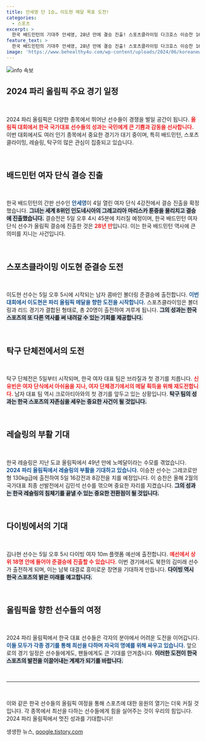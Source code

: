 ```yaml
---
title: 안세영 단 1승… 이도현 메달 목표 도전!
categories:
  - 스포츠
excerpt: >
  한국 배드민턴의 기대주 안세영, 28년 만에 결승 진출! 스포츠클라이밍 다크호스 이승찬 16강 진출, 레슬링의 부활도 기대되는 파리 올림픽 대서사시가 시작된다!
feature_text: >
  한국 배드민턴의 기대주 안세영, 28년 만에 결승 진출! 스포츠클라이밍 다크호스 이승찬 16강 진출, 레슬링의 부활도 기대되는 파리 올림픽 대서사시가 시작된다!
image: 'https://www.behealthy4u.com/wp-content/uploads/2024/06/koreanews.jpg'
---
```


<p><img src="https://www.behealthy4u.com/wp-content/uploads/2024/06/koreanews.jpg" alt="info 속보" /></p>

<h2 data-ke-size="size26">2024 파리 올림픽 주요 경기 일정</h2>

<p data-ke-size="size16">&nbsp;</p>

<p>2024 파리 올림픽은 다양한 종목에서 뛰어난 선수들이 경쟁을 벌일 공간이 됩니다. <b><span style="color: #ee2323;">올림픽 대회에서 한국 국가대표 선수들의 성과는 국민에게 큰 기쁨과 감동을 선사합니다.</span></b> 이번 대회에서도 여러 인기 종목에서 중요한 경기가 대기 중이며, 특히 배드민턴, 스포츠클라이밍, 레슬링, 탁구의 많은 관심이 집중되고 있습니다.</p>

<p data-ke-size="size16">&nbsp;</p>

<h2 data-ke-size="size26">배드민턴 여자 단식 결승 진출</h2>

<p data-ke-size="size16">&nbsp;</p>

<p>한국 배드민턴의 간판 선수인 <b><span style="color: #1a5490;">안세영</span></b>이 4일 열린 여자 단식 4강전에서 결승 진출을 확정했습니다. <b><span style="background-color: #21538527;">그녀는 세계 8위인 인도네시아의 그레고리아 마리스카 툰중을 물리치고 결승에 진출했습니다.</span></b> 결승전은 5일 오후 4시 45분에 치러질 예정이며, 한국 배드민턴 여자 단식 선수가 올림픽 결승에 진출한 것은 <b><span style="color: #ee2323;">28년 만</span></b>입니다. 이는 한국 배드민턴 역사에 큰 의미를 지니는 사건입니다.</p>

<p data-ke-size="size16">&nbsp;</p>

<h2 data-ke-size="size26">스포츠클라이밍 이도현 준결승 도전</h2>

<p data-ke-size="size16">&nbsp;</p>

<p>이도현 선수는 5일 오후 5시에 시작되는 남자 콤바인 볼더링 준결승에 출전합니다. <b><span style="color: #1a5490;">이번 대회에서 이도현은 파리 올림픽 메달을 향한 도전을 시작합니다.</span></b> 스포츠클라이밍은 볼더링과 리드 경기가 결합된 형태로, 총 20명이 출전하여 겨루게 됩니다. <b><span style="background-color: #21538527;">그의 성과는 한국 스포츠의 또 다른 역사를 써 내려갈 수 있는 기회를 제공합니다.</span></b></p>

<p data-ke-size="size16">&nbsp;</p>

<h2 data-ke-size="size26">탁구 단체전에서의 도전</h2>

<p data-ke-size="size16">&nbsp;</p>

<p>탁구 단체전은 5일부터 시작되며, 한국 여자 대표 팀은 브라질과 첫 경기를 치릅니다. <b><span style="color: #ee2323;">신유빈은 여자 단식에서 아쉬움을 지나, 여자 단체경기에서의 메달 획득을 위해 재도전합니다.</span></b> 남자 대표 팀 역시 크로아티아와의 첫 경기를 앞두고 있는 상황입니다. <b><span style="background-color: #21538527;">탁구 팀의 성과는 한국 스포츠의 자존심을 세우는 중요한 사건이 될 것입니다.</span></b></p>

<p data-ke-size="size16">&nbsp;</p>

<h2 data-ke-size="size26">레슬링의 부활 기대</h2>

<p data-ke-size="size16">&nbsp;</p>

<p>한국 레슬링은 지난 도쿄 올림픽에서 49년 만에 노메달이라는 수모를 겪었습니다. <b><span style="color: #1a5490;">2024 파리 올림픽에서 레슬링의 부활을 기대하고 있습니다.</span></b> 이승찬 선수는 그레코로만형 130kg급에 출전하여 5일 16강전과 8강전을 치를 예정입니다. 이 승찬은 올해 2월의 국가대표 최종 선발전에서 김민석 선수를 꺾으며 중요한 자리를 지켰습니다. <b><span style="background-color: #21538527;">그의 성과는 한국 레슬링의 침체기를 끝낼 수 있는 중요한 전환점이 될 것입니다.</span></b></p>

<p data-ke-size="size16">&nbsp;</p>

<h2 data-ke-size="size26">다이빙에서의 기대</h2>

<p data-ke-size="size16">&nbsp;</p>

<p>김나현 선수는 5일 오후 5시 다이빙 여자 10m 플랫폼 예선에 출전합니다. <b><span style="color: #ee2323;">예선에서 상위 18명 안에 들어야 준결승에 진출할 수 있습니다.</span></b> 이번 경기에서도 북한의 김미래 선수가 출전하게 되며, 이는 남북 대결로 흥미로운 장면을 기대하게 만듭니다. <b><span style="background-color: #21538527;">다이빙 역시 한국 스포츠의 밝은 미래를 예고합니다.</span></b></p>

<p data-ke-size="size16">&nbsp;</p>

<h2 data-ke-size="size26">올림픽을 향한 선수들의 여정</h2>

<p data-ke-size="size16">&nbsp;</p>

<p>2024 파리 올림픽에서 한국 대표 선수들은 각자의 분야에서 어려운 도전을 이어갑니다. <b><span style="color: #1a5490;">이들 모두가 각종 경기를 통해 최선을 다하며 자국의 명예를 위해 싸우고 있습니다.</span></b> 앞으로의 경기 일정은 선수들에게도, 팬들에게도 큰 기대를 안겨줍니다. <b><span style="background-color: #21538527;">이러한 도전이 한국 스포츠의 발전을 이끌어내는 계제가 되기를 바랍니다.</span></b></p>

<p data-ke-size="size16">&nbsp;</p>

<hr>

<p data-ke-size="size16">&nbsp;</p>

<p>이와 같은 한국 선수들의 올림픽 여정을 통해 스포츠에 대한 응원의 열기는 더욱 커질 것입니다. 각 종목에서 최선을 다하는 선수들에게 힘을 실어주는 것이 우리의 힘입니다. 2024 파리 올림픽에서 멋진 성과를 기대합니다!</p>
생생한 뉴스, <a href="https://qoogle.tistory.com" rel="dofollow">qoogle.tistory.com</a>



